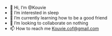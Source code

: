 - 👋 Hi, I’m @Kouvie
- 👀 I’m interested in sleep
- 🌱 I’m currently learning how to be a good friend
- 💞️ I’m looking to collaborate on nothing
- 📫 How to reach me Kouvie.cof@gmail.com

<!---
Kouvie/Kouvie is a ✨ special ✨ repository because its `README.md` (this file) appears on your GitHub profile.
You can click the Preview link to take a look at your changes.
--->
